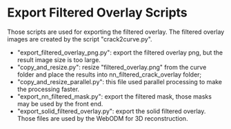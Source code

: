 # Export Filtered Overlay Scripts
Those scripts are used for exporting the filtered overlay. The filtered overlay images are created by the script "crack2curve.py".
- "export_filtered_overlay_png.py": export the filtered overlay png, but the result image size is too large.
- "copy_and_resize.py": resize "filtered_overlay.png" from the curve folder and place the results into nn_filtered_crack_overlay folder;
- "copy_and_resize_parallel.py": this file used parallel processing to make the processing faster.
- "export_nn_filtered_mask.py": export the filtered mask, those masks may be used by the front end.
- "export_solid_filtered_overlay.py": export the solid filtered overlay. Those files are used by the WebODM for 3D reconstruction.